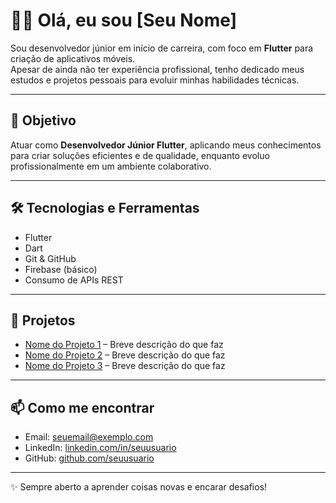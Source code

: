 # 👨‍💻 Olá, eu sou [Seu Nome]

Sou desenvolvedor júnior em início de carreira, com foco em **Flutter** para criação de aplicativos móveis.  
Apesar de ainda não ter experiência profissional, tenho dedicado meus estudos e projetos pessoais para evoluir minhas habilidades técnicas.

---

## 🚀 Objetivo
Atuar como **Desenvolvedor Júnior Flutter**, aplicando meus conhecimentos para criar soluções eficientes e de qualidade, enquanto evoluo profissionalmente em um ambiente colaborativo.

---

## 🛠️ Tecnologias e Ferramentas
- Flutter  
- Dart  
- Git & GitHub  
- Firebase (básico)  
- Consumo de APIs REST  

---

## 📂 Projetos
- [Nome do Projeto 1](#) – Breve descrição do que faz  
- [Nome do Projeto 2](#) – Breve descrição do que faz  
- [Nome do Projeto 3](#) – Breve descrição do que faz  

---

## 📫 Como me encontrar
- Email: [seuemail@exemplo.com](mailto:seuemail@exemplo.com)  
- LinkedIn: [linkedin.com/in/seuusuario](https://linkedin.com/in/seuusuario)  
- GitHub: [github.com/seuusuario](https://github.com/seuusuario)  

---

✨ Sempre aberto a aprender coisas novas e encarar desafios!
